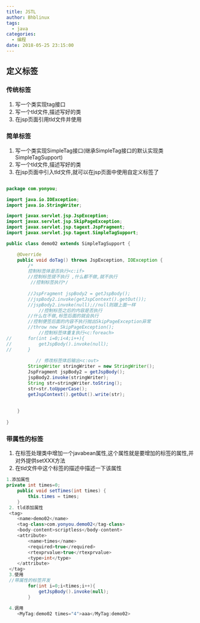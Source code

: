 ```yaml
---
title: JSTL
author: Bhblinux
tags:
  - java
categories:
  - 编程
date: 2018-05-25 23:15:00
---
```

## 定义标签
### 传统标签

1. 写一个类实现tag接口
2. 写一个tld文件,描述写好的类
3. 在jsp页面引用tld文件并使用

### 简单标签
1. 写一个类实现SimpleTag接口(继承SimpleTag接口的默认实现类SimpleTagSupport)
2. 写一个tld文件,描述写好的类
3. 在jsp页面中引入tld文件,就可以在jsp页面中使用自定义标签了

```java

package com.yonyou;

import java.io.IOException;
import java.io.StringWriter;

import javax.servlet.jsp.JspException;
import javax.servlet.jsp.SkipPageException;
import javax.servlet.jsp.tagext.JspFragment;
import javax.servlet.jsp.tagext.SimpleTagSupport;

public class demo02 extends SimpleTagSupport {

	@Override
	public void doTag() throws JspException, IOException {
		/*
		控制标签体是否执行<c:if>
		//控制标签提不执行 ,什么都不做,就不执行
		 //控制标签执行*/
		
		//JspFragment jspBody2 = getJspBody();
		//jspBody2.invoke(getJspContext().getOut());
		//jspBody2.invoke(null);//null则跟上面一样
	        //控制标签之后的内容是否执行
		//什么在不做,标签后面的就会执行
		//控制便签后面的内容不执行抛出SkipPageException异常
		//throw new SkipPageException();
	        //控制标签体重复执行<c:foreach>
//		for(int i=0;i<4;i++){
//			getJspBody().invoke(null);
//		}
		
	       // 修改标签体后输出<c:out>
		StringWriter stringWriter = new StringWriter();
		JspFragment jspBody2 = getJspBody();
		jspBody2.invoke(stringWriter);
		String str=stringWriter.toString();
		str=str.toUpperCase();
		getJspContext().getOut().write(str);
		
        
	}
	
}

```

### 带属性的标签
1. 在标签处理类中增加一个javabean属性,这个属性就是要增加的标签的属性,并对外提供setXXX方法
2. 在tld文件中这个标签的描述中描述一下该属性  

```java
1.添加属性
private int times=0;
	public void setTimes(int times) {
		this.times = times;
	}
 2. tld添加属性
 <tag>
 	<name>demo02</name>
 	<tag-class>com.yonyou.demo02</tag-class>
 	<body-content>scriptless</body-content>
 	<attribute>
 		<name>times</name>
 		<required>true</required>
 		<rtexprvalue>true</rtexprvalue>
 		<type>int</type>
 	</attribute>
 </tag>
 3.使用
 //带属性的标签开发
		for(int i=0;i<times;i++){
			getJspBody().invoke(null);
		}
		
 4.调用
    <MyTag:demo02 times="4">aaa</MyTag:demo02>
```
